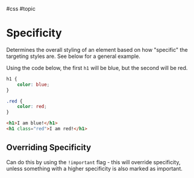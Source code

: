 #css #topic 

# Specificity
Determines the overall styling of an element based on how "specific" the targeting styles are. See below for a general example.

Using the code below, the first `h1` will be blue, but the second will be red.
```css
h1 {
	color: blue;
}

.red {
	color: red;
}
```
```html
<h1>I am blue!</h1>
<h1 class="red">I am red!</h1>
```

## Overriding Specificity
Can do this by using the `!important` flag - this will override specificity, unless something with a higher specificity is also marked as important.
